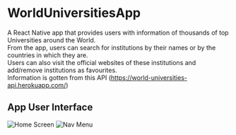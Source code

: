# WorldUniversitiesApp
A React Native app that provides users with information of thousands of top Universities around the World.  \
From the app, users can search for institutions by their names or by the countries in which they are.  \
Users can also visit the official websites of these institutions and add/remove institutions as favourites.  \
Information is gotten from this API (https://world-universities-api.herokuapp.com/)

## App User Interface

![Home Screen](https://i.imgur.com/GIY7nGw.png)
![Nav Menu](https://i.imgur.com/YMGyut2.png)
